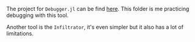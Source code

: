 The project for `Debugger.jl` can be find [here](https://github.com/JuliaDebug/Debugger.jl). This folder is me practicing debugging with this tool. 

Another tool is the `Infiltrator`, it's even simpler but it also has a lot of limitations. 